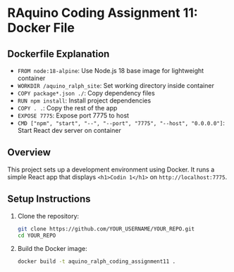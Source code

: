 # RAquino Coding Assignment 11: Docker File

## Dockerfile Explanation
- `FROM node:18-alpine`: Use Node.js 18 base image for lightweight container
- `WORKDIR /aquino_ralph_site`: Set working directory inside container
- `COPY package*.json ./`: Copy dependency files
- `RUN npm install`: Install project dependencies
- `COPY . .`: Copy the rest of the app
- `EXPOSE 7775`: Expose port 7775 to host
- `CMD ["npm", "start", "--", "--port", "7775", "--host", "0.0.0.0"]`: Start React dev server on container


## Overview
This project sets up a development environment using Docker.
It runs a simple React app that displays `<h1>Codin 1</h1>` on `http://localhost:7775`.

## Setup Instructions
1. Clone the repository:
   ```bash
   git clone https://github.com/YOUR_USERNAME/YOUR_REPO.git
   cd YOUR_REPO

2. Build the Docker image:
   ```bash
   docker build -t aquino_ralph_coding_assignment11 .
